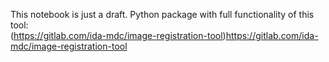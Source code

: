 This notebook is just a draft.
Python package with full functionality of this tool:  
(https://gitlab.com/ida-mdc/image-registration-tool)https://gitlab.com/ida-mdc/image-registration-tool

